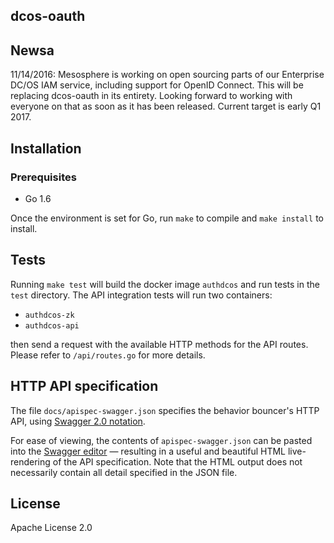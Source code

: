## dcos-oauth

## Newsa

11/14/2016: Mesosphere is working on open sourcing parts of our Enterprise DC/OS IAM service, including support for OpenID Connect. This will be replacing dcos-oauth in its entirety. Looking forward to working with everyone on that as soon as it has been released. Current target is early Q1 2017.

## Installation

### Prerequisites
* Go 1.6

Once the environment is set for Go, run `make` to compile and `make install` to install.

## Tests

Running `make test` will build the docker image `authdcos` and run tests in the `test` directory.
The API integration tests will run two containers:
- `authdcos-zk`
- `authdcos-api`

then send a request with  the available HTTP methods for the API routes. Please refer to `/api/routes.go` for
more details.

## HTTP API specification
The file `docs/apispec-swagger.json` specifies the behavior bouncer's HTTP API,
using [Swagger 2.0 notation](https://github.com/swagger-api/swagger-spec).

For ease of viewing, the contents of `apispec-swagger.json` can be pasted
into the [Swagger editor](http://editor.swagger.io) — resulting in a useful
and beautiful HTML live-rendering of the API specification. Note that the
HTML output does not necessarily contain all detail specified in the JSON
file.

## License

Apache License 2.0

